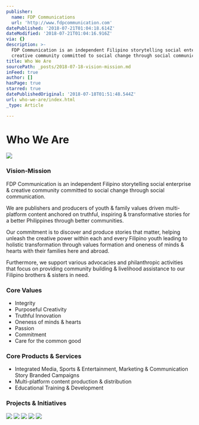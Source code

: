 ```yaml
---
publisher:
  name: FDP Communications
  url: 'http://www.fdpcommunication.com'
datePublished: '2018-07-21T01:04:18.614Z'
dateModified: '2018-07-21T01:04:16.916Z'
via: {}
description: >-
  FDP Communication is an independent Filipino storytelling social enterprise &
  creative community committed to social change through social communication.
title: Who We Are
sourcePath: _posts/2018-07-18-vision-mission.md
inFeed: true
author: []
hasPage: true
starred: true
datePublishedOriginal: '2018-07-18T01:51:48.544Z'
url: who-we-are/index.html
_type: Article

---
```

# **Who We Are**
![](https://s3-us-west-2.amazonaws.com/the-grid-img/p/3a2276eb978be86bfd76942539fe482298d11c2a.png)

### **Vision-Mission**

FDP Communication is an independent Filipino storytelling social enterprise & creative community committed to social change through social communication.

We are publishers and producers of youth & family values driven multi-platform content anchored on truthful, inspiring & transformative stories for a better Philippines through better communities.

Our commitment is to discover and produce stories that matter, helping unleash the creative power within each and every Filipino youth leading to holistic transformation through values formation and oneness of minds & hearts with their families here and abroad.

Furthermore, we support various advocacies and philanthropic activities that focus on providing community building & livelihood assistance to our Filipino brothers & sisters in need.

### **Core Values**

* Integrity
* Purposeful Creativity
* Truthful Innovation
* Oneness of minds & hearts
* Passion
* Commitment
* Care for the common good

### **Core Products & Services**

* Integrated Media, Sports & Entertainment, Marketing & Communication Story Branded Campaigns
* Multi-platform content production & distribution
* Educational Training & Development

### **Projects & Initiatives**
![](https://s3-us-west-2.amazonaws.com/the-grid-img/p/b2fd1198867584d64ac28ae6f0f530f84cf8d4bf.png)
![](https://the-grid-user-content.s3-us-west-2.amazonaws.com/5123b33e-3235-4c05-8c2a-b28e53a4ce92.png)
![](https://the-grid-user-content.s3-us-west-2.amazonaws.com/9abbc377-3883-4e05-ad44-a826a8d8ecb4.png)
![](https://the-grid-user-content.s3-us-west-2.amazonaws.com/2451bb82-97ea-48da-a4b2-3a8606499ead.png)
![](https://the-grid-user-content.s3-us-west-2.amazonaws.com/cdde81e8-5a56-47f9-a9c2-ba795dd0b75e.png)